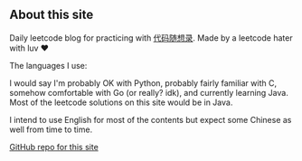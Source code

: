 ## About this site

Daily leetcode blog for practicing with [代码随想录](https://programmercarl.com/). Made by a leetcode hater with luv ♥

The languages I use:

I would say I'm probably OK with Python, probably fairly familiar with C, somehow comfortable with Go (or really? idk), and currently learning Java. Most of the leetcode solutions on this site would be in Java.


I intend to use English for most of the contents but expect some Chinese as well from time to time.


[GitHub repo for this site](https://github.com/tAnother/leetcode-blog)

